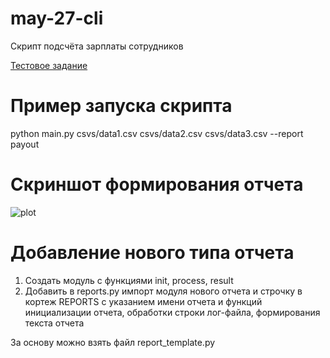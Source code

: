 # may-27-cli
Скрипт подсчёта зарплаты сотрудников

[Тестовое задание](https://docs.google.com/document/d/1Kyj6X7poy2e1lKUaZasNDIFnMYdAlyDdQ9FCBkBCe1s/edit?tab=t.0)

# Пример запуска скрипта

python main.py csvs/data1.csv csvs/data2.csv csvs/data3.csv --report payout

# Скриншот формирования отчета

![plot](Screenshot_2025-04-11.png)

# Добавление нового типа отчета

1. Создать модуль с функциями init, process, result
2. Добавить в reports.py импорт модуля нового отчета и строчку в кортеж REPORTS с указанием имени отчета и функций инициализации отчета, обработки строки лог-файла, формирования текста отчета

За основу можно взять файл report_template.py
